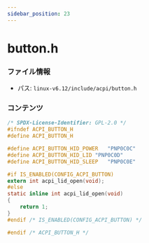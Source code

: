 ```yaml
---
sidebar_position: 23
---
```

# button.h

### ファイル情報

- パス: `linux-v6.12/include/acpi/button.h`

### コンテンツ

```h
/* SPDX-License-Identifier: GPL-2.0 */
#ifndef ACPI_BUTTON_H
#define ACPI_BUTTON_H

#define ACPI_BUTTON_HID_POWER	"PNP0C0C"
#define ACPI_BUTTON_HID_LID	"PNP0C0D"
#define ACPI_BUTTON_HID_SLEEP	"PNP0C0E"

#if IS_ENABLED(CONFIG_ACPI_BUTTON)
extern int acpi_lid_open(void);
#else
static inline int acpi_lid_open(void)
{
	return 1;
}
#endif /* IS_ENABLED(CONFIG_ACPI_BUTTON) */

#endif /* ACPI_BUTTON_H */

```
